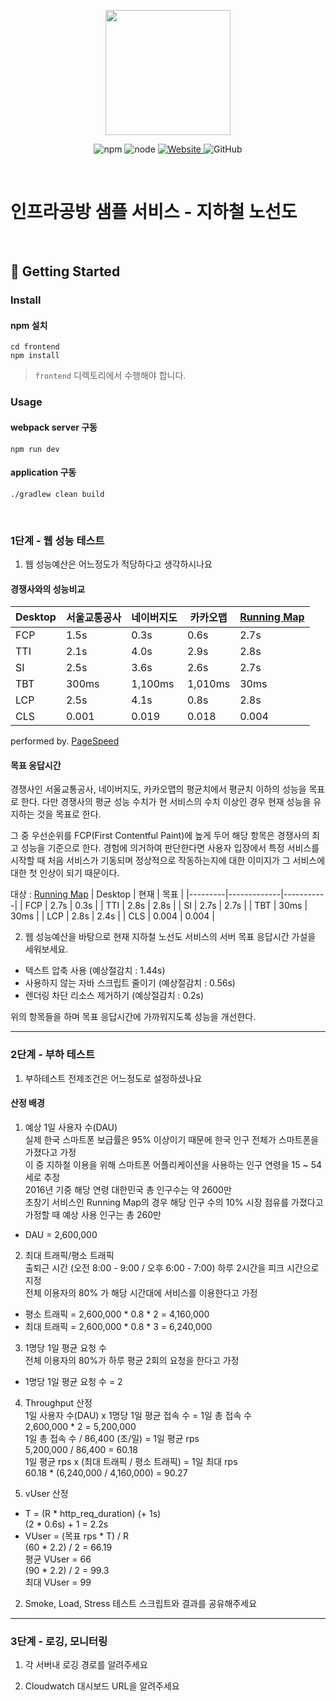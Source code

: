 <p align="center">
    <img width="200px;" src="https://raw.githubusercontent.com/woowacourse/atdd-subway-admin-frontend/master/images/main_logo.png"/>
</p>
<p align="center">
  <img alt="npm" src="https://img.shields.io/badge/npm-%3E%3D%205.5.0-blue">
  <img alt="node" src="https://img.shields.io/badge/node-%3E%3D%209.3.0-blue">
  <a href="https://edu.nextstep.camp/c/R89PYi5H" alt="nextstep atdd">
    <img alt="Website" src="https://img.shields.io/website?url=https%3A%2F%2Fedu.nextstep.camp%2Fc%2FR89PYi5H">
  </a>
  <img alt="GitHub" src="https://img.shields.io/github/license/next-step/atdd-subway-service">
</p>

<br>

# 인프라공방 샘플 서비스 - 지하철 노선도

<br>

## 🚀 Getting Started

### Install
#### npm 설치
```
cd frontend
npm install
```
> `frontend` 디렉토리에서 수행해야 합니다.

### Usage
#### webpack server 구동
```
npm run dev
```
#### application 구동
```
./gradlew clean build
```
<br>


### 1단계 - 웹 성능 테스트
1. 웹 성능예산은 어느정도가 적당하다고 생각하시나요
#### 경쟁사와의 성능비교
| Desktop | 서울교통공사 | 네이버지도 | 카카오맵  | [Running Map](https://cylee9409-subway.o-r.kr/)|
|---------|-------------|-----------|----------|------------|
| FCP     |     1.5s    |    0.3s   |    0.6s  |     2.7s   |
| TTI     |     2.1s    |    4.0s   |    2.9s  |     2.8s   |
| SI      |     2.5s    |    3.6s   |    2.6s  |     2.7s   |
| TBT     |     300ms   |   1,100ms |  1,010ms |     30ms   |
| LCP     |     2.5s    |    4.1s   |    0.8s  |     2.8s   |
| CLS     |     0.001   |   0.019   |    0.018 |     0.004  |
performed by. [PageSpeed](https://pagespeed.web.dev/?utm_source=psi&utm_medium=redirect)

#### 목표 응답시간
경쟁사인 서울교통공사, 네이버지도, 카카오맵의 평균치에서 평균치 이하의 성능을 목표로 한다.
다만 경쟁사의 평균 성능 수치가 현 서비스의 수치 이상인 경우 현재 성능을 유지하는 것을 목표로 한다.

그 중 우선순위를 FCP(First Contentful Paint)에 높게 두어 해당 항목은 경쟁사의 최고 성능을 기준으로 한다.
경험에 의거하여 판단한다면 사용자 입장에서 특정 서비스를 시작할 때 처음 서비스가 기동되며 정상적으로 작동하는지에 대한 이미지가 그 서비스에 대한 첫 인상이 되기 때문이다.

대상 : [Running Map](https://cylee9409-subway.o-r.kr/)
| Desktop |   현재      |  목표      |
|---------|-------------|-----------|
| FCP     |     2.7s    |    0.3s   |
| TTI     |     2.8s    |    2.8s   |
| SI      |     2.7s    |    2.7s   |
| TBT     |     30ms    |    30ms   |
| LCP     |     2.8s    |    2.4s   |
| CLS     |     0.004   |   0.004   |

2. 웹 성능예산을 바탕으로 현재 지하철 노선도 서비스의 서버 목표 응답시간 가설을 세워보세요.
- 텍스트 압축 사용 (예상절감치 : 1.44s)
- 사용하지 않는 자바 스크립트 줄이기 (예상절감치 : 0.56s)
- 렌더링 차단 리소스 제거하기 (예상절감치 : 0.2s)

위의 항목들을 하며 목표 응답시간에 가까워지도록 성능을 개선한다.

---

### 2단계 - 부하 테스트 
1. 부하테스트 전제조건은 어느정도로 설정하셨나요

#### 산정 배경
1. 예상 1일 사용자 수(DAU)  
   실제 한국 스마트폰 보급률은 95% 이상이기 때문에 한국 인구 전체가 스마트폰을 가졌다고 가정  
   이 중 지하철 이용을 위해 스마트폰 어플리케이션을 사용하는 인구 연령을 15 ~ 54세로 추정  
   2016년 기중 해당 연령 대한민국 총 인구수는 약 2600만  
   초창기 서비스인 Running Map의 경우 해당 인구 수의 10% 시장 점유를 가졌다고 가정할 때 예상 사용 인구는 총 260만  
* DAU = 2,600,000  

2. 최대 트래픽/평소 트래픽  
   출퇴근 시간 (오전 8:00 - 9:00 / 오후 6:00 - 7:00) 하루 2시간을 피크 시간으로 지정  
   전체 이용자의 80% 가 해당 시간대에 서비스를 이용한다고 가정  
* 평소 트래픽 = 2,600,000 * 0.8 * 2 = 4,160,000  
* 최대 트래픽 = 2,600,000 * 0.8 * 3 = 6,240,000  

3. 1명당 1일 평균 요청 수  
   전체 이용자의 80%가 하루 평균 2회의 요청을 한다고 가정  
* 1명당 1일 평균 요청 수 = 2  

4. Throughput 산정  
   1일 사용자 수(DAU) x 1명당 1일 평균 접속 수 = 1일 총 접속 수  
   2,600,000 * 2 = 5,200,000  
   1일 총 접속 수 / 86,400 (초/일) = 1일 평균 rps  
   5,200,000 / 86,400 = 60.18  
   1일 평균 rps x (최대 트래픽 / 평소 트래픽) = 1일 최대 rps  
   60.18 * (6,240,000 / 4,160,000) = 90.27  

5. vUser 산정  
* T = (R * http_req_duration) (+ 1s)  
(2 * 0.6s) + 1 = 2.2s  
* VUser = (목표 rps * T) / R  
(60 * 2.2) / 2 = 66.19  
평균 VUser = 66  
(90 * 2.2) / 2 = 99.3  
최대 VUser = 99  

2. Smoke, Load, Stress 테스트 스크립트와 결과를 공유해주세요

---

### 3단계 - 로깅, 모니터링
1. 각 서버내 로깅 경로를 알려주세요

2. Cloudwatch 대시보드 URL을 알려주세요
